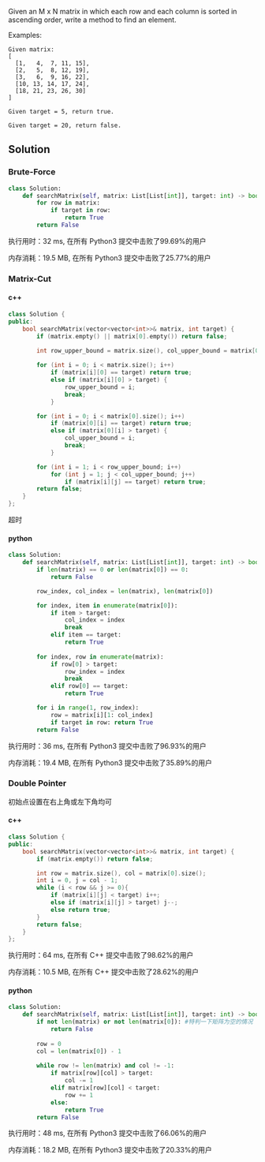 Given an M x N matrix in which each row and each column is sorted in ascending order, write a method to find an element.



Examples:

```
Given matrix:
[
  [1,   4,  7, 11, 15],
  [2,   5,  8, 12, 19],
  [3,   6,  9, 16, 22],
  [10, 13, 14, 17, 24],
  [18, 21, 23, 26, 30]
]

Given target = 5, return true.

Given target = 20, return false.
```

## Solution

### Brute-Force

```python
class Solution:
    def searchMatrix(self, matrix: List[List[int]], target: int) -> bool:
        for row in matrix:
            if target in row:
                return True
        return False
```

执行用时：32 ms, 在所有 Python3 提交中击败了99.69%的用户

内存消耗：19.5 MB, 在所有 Python3 提交中击败了25.77%的用户

### Matrix-Cut

#### c++

```c++
class Solution {
public:
    bool searchMatrix(vector<vector<int>>& matrix, int target) {
        if (matrix.empty() || matrix[0].empty()) return false;

        int row_upper_bound = matrix.size(), col_upper_bound = matrix[0].size();
        
        for (int i = 0; i < matrix.size(); i++)
            if (matrix[i][0] == target) return true;
            else if (matrix[i][0] > target) {
                row_upper_bound = i;
                break;
            }

        for (int i = 0; i < matrix[0].size(); i++)
            if (matrix[0][i] == target) return true;
            else if (matrix[0][i] > target) {
                col_upper_bound = i;
                break;
            }

        for (int i = 1; i < row_upper_bound; i++)
            for (int j = 1; j < col_upper_bound; j++)
                if (matrix[i][j] == target) return true;
        return false;
    }
};
```

超时

#### python

```python
class Solution:
    def searchMatrix(self, matrix: List[List[int]], target: int) -> bool:
        if len(matrix) == 0 or len(matrix[0]) == 0:
            return False

        row_index, col_index = len(matrix), len(matrix[0])

        for index, item in enumerate(matrix[0]):
            if item > target:
                col_index = index
                break
            elif item == target:
                return True
        
        for index, row in enumerate(matrix):
            if row[0] > target:
                row_index = index
                break
            elif row[0] == target:
                return True

        for i in range(1, row_index):
            row = matrix[i][1: col_index]
            if target in row: return True
        return False
```

执行用时：36 ms, 在所有 Python3 提交中击败了96.93%的用户

内存消耗：19.4 MB, 在所有 Python3 提交中击败了35.89%的用户

### Double Pointer

初始点设置在右上角或左下角均可

#### c++

```c++
class Solution {
public:
    bool searchMatrix(vector<vector<int>>& matrix, int target) {
        if (matrix.empty()) return false;

        int row = matrix.size(), col = matrix[0].size();
        int i = 0, j = col - 1;
        while (i < row && j >= 0){
            if (matrix[i][j] < target) i++;
            else if (matrix[i][j] > target) j--;
            else return true;
        }
        return false;
    }
};
```

执行用时：64 ms, 在所有 C++ 提交中击败了98.62%的用户

内存消耗：10.5 MB, 在所有 C++ 提交中击败了28.62%的用户

#### python

```python
class Solution:
    def searchMatrix(self, matrix: List[List[int]], target: int) -> bool:
        if not len(matrix) or not len(matrix[0]): #特判一下矩阵为空的情况
            return False
        
        row = 0
        col = len(matrix[0]) - 1
        
        while row != len(matrix) and col != -1:
            if matrix[row][col] > target:
                col -= 1
            elif matrix[row][col] < target:
                row += 1   
            else:
                return True
        return False
```

执行用时：48 ms, 在所有 Python3 提交中击败了66.06%的用户

内存消耗：18.2 MB, 在所有 Python3 提交中击败了20.33%的用户
